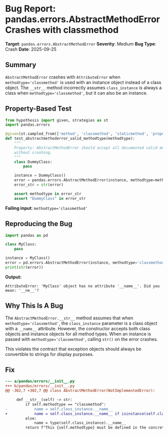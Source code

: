 # Bug Report: pandas.errors.AbstractMethodError Crashes with classmethod

**Target**: `pandas.errors.AbstractMethodError`
**Severity**: Medium
**Bug Type**: Crash
**Date**: 2025-09-25

## Summary

`AbstractMethodError` crashes with `AttributeError` when `methodtype='classmethod'` is used with an instance object instead of a class object. The `__str__` method incorrectly assumes `class_instance` is always a class when `methodtype='classmethod'`, but it can also be an instance.

## Property-Based Test

```python
from hypothesis import given, strategies as st
import pandas.errors

@given(st.sampled_from(['method', 'classmethod', 'staticmethod', 'property']))
def test_abstractmethoderror_valid_methodtype(methodtype):
    """
    Property: AbstractMethodError should accept all documented valid methodtypes
    without crashing.
    """
    class DummyClass:
        pass

    instance = DummyClass()
    error = pandas.errors.AbstractMethodError(instance, methodtype=methodtype)
    error_str = str(error)

    assert methodtype in error_str
    assert "DummyClass" in error_str
```

**Failing input**: `methodtype='classmethod'`

## Reproducing the Bug

```python
import pandas as pd

class MyClass:
    pass

instance = MyClass()
error = pd.errors.AbstractMethodError(instance, methodtype='classmethod')
print(str(error))
```

**Output:**
```
AttributeError: 'MyClass' object has no attribute '__name__'. Did you mean: '__ne__'?
```

## Why This Is A Bug

The `AbstractMethodError.__str__` method assumes that when `methodtype='classmethod'`, the `class_instance` parameter is a class object with a `__name__` attribute. However, the constructor accepts both class objects and instance objects for all method types. When an instance is passed with `methodtype='classmethod'`, calling `str()` on the error crashes.

This violates the contract that exception objects should always be convertible to strings for display purposes.

## Fix

```diff
--- a/pandas/errors/__init__.py
+++ b/pandas/errors/__init__.py
@@ -302,7 +302,7 @@ class AbstractMethodError(NotImplementedError):

     def __str__(self) -> str:
         if self.methodtype == "classmethod":
-            name = self.class_instance.__name__
+            name = self.class_instance.__name__ if isinstance(self.class_instance, type) else type(self.class_instance).__name__
         else:
             name = type(self.class_instance).__name__
         return f"This {self.methodtype} must be defined in the concrete class {name}"
```